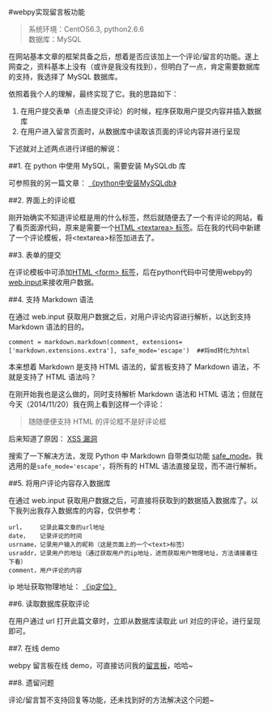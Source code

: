 #webpy实现留言板功能

>系统环境：CentOS6.3, python2.6.6  
>数据库：MySQL

在网站基本文章的框架具备之后，想着是否应该加上一个评论/留言的功能。遂上网查之，资料基本上没有（或许是我没有找到），但明白了一点，肯定需要数据库的支持，我选择了 MySQL 数据库。

依照着我个人的理解，最终实现了它。我的思路如下：

1. 在用户提交表单（点击提交评论）的时候，程序获取用户提交内容并插入数据库
2. 在用户进入留言页面时，从数据库中读取该页面的评论内容并进行呈现

下述就对上述两点进行详细的解说：

##1. 在 python 中使用 MySQL，需要安装 MySQLdb 库

可参照我的另一篇文章： [《python中安装MySQLdb》](/python/python_mysqldb.html)

##2. 界面上的评论框

刚开始确实不知道评论框是用的什么标签，然后就随便去了一个有评论的网站，看了看页面源代码，原来是需要一个[HTML <textarea\> 标签](http://www.w3school.com.cn/tags/tag_textarea.asp)。后在我的代码中新建了一个评论模板，将<textarea\>标签加进去了。

##3. 表单的提交

在评论模板中可添加[HTML <form\> 标签](http://www.w3school.com.cn/tags/tag_form.asp)，后在python代码中可使用webpy的[web.input](http://webpy.org/cookbook/input.zh-cn)来接收用户数据。

##4. 支持 Markdown 语法

在通过 web.input 获取用户数据之后，对用户评论内容进行解析，以达到支持 Markdown 语法的目的。

    comment = markdown.markdown(comment, extensions=['markdown.extensions.extra'], safe_mode='escape')  ##将md转化为html

本来想着 Markdown 是支持 HTML 语法的，留言板支持了 Markdown 语法，不就是支持了 HTML 语法吗？

在刚开始我也是这么做的，同时支持解析 Markdown 语法和 HTML 语法；但就在今天（2014/11/20）我在网上看到这样一个评论：

>随随便便支持 HTML 的评论框不是好评论框

后来知道了原因： [XSS 漏洞](http://www.guokr.com/blog/442544/ "XSS 漏洞")

搜索了一下解决方法，发现 Python 中 Markdown 自带类似功能 [safe_mode](https://pythonhosted.org/Markdown/reference.html#safe_mode)。我选用的是`safe_mode='escape'`，将所有的 HTML 语法直接呈现，而不进行解析。

##5. 将用户评论内容存入数据库

在通过 web.input 获取用户数据之后，可直接将获取到的数据插入数据库了。以下我列出我存入数据库的内容，仅供参考：

    url，    记录此篇文章的url地址
    date，   记录评论的时间
    usrname，记录用户输入的昵称（这是页面上的一个<text>标签）
    usraddr，记录用户的地址（通过获取用户的ip地址，进而获取用户物理地址，方法请接着往下看）
    comment，用户评论的内容

ip 地址获取物理地址： [《ip定位》](/webpy/webpy_ip_locate.html)

##6. 读取数据库获取评论

在用户通过 url 打开此篇文章时，立即从数据库读取此 url 对应的评论，进行呈现即可。

##7. 在线 demo

webpy 留言板在线 demo，可直接访问我的[留言板](/about)，哈哈~

##8. 遗留问题

评论/留言暂不支持回复等功能，还未找到好的方法解决这个问题~
